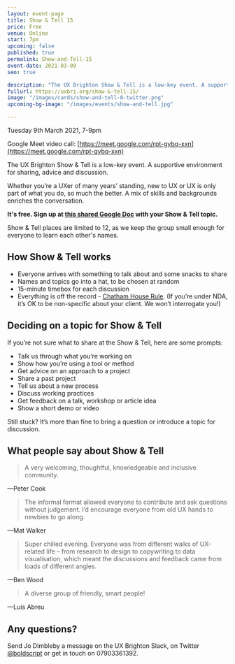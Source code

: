 ```yaml
---
layout: event-page
title: Show & Tell 15
price: Free
venue: Online
start: 7pm
upcoming: false
published: true
permalink: Show-and-Tell-15
event-date: 2021-03-09
seo: true

description: "The UX Brighton Show & Tell is a low-key event. A supportive environment for sharing, advice and discussion."
fullurl: https://uxbri.org/show-&-tell-15/
image: "/images/cards/show-and-tell-8-twitter.png"
upcoming-bg-image: "/images/events/show-and-tell.jpg"

---
```


Tuesday 9th March 2021, 7-9pm

Google Meet video call: [https://meet.google.com/rpt-gybq-xxn](https://meet.google.com/rpt-gybq-xxn)

The UX Brighton Show & Tell is a low-key event. A supportive environment for sharing, advice and discussion.

Whether you’re a UXer of many years’ standing, new to UX or UX is only part of what you do, so much the better. A mix of skills and backgrounds enriches the conversation. 

**It's free. Sign up at [this shared Google Doc](https://docs.google.com/document/d/1k8KrHOEk6_gtqDWch3IckZukkDDJG6htrDcWhuRC7d4/edit?usp=sharing) with your Show & Tell topic.** 

Show & Tell places are limited to 12, as we keep the group small enough for everyone to learn each other's names. 



## How Show & Tell works

- Everyone arrives with something to talk about and some snacks to share
- Names and topics go into a hat, to be chosen at random 
- 15-minute timebox for each discussion 
- Everything is off the record - [Chatham House Rule](https://www.chathamhouse.org/chatham-house-rule). (If you’re under NDA, it’s OK to be non-specific about your client. We won’t interrogate you!) 



## Deciding on a topic for Show & Tell

If you’re not sure what to share at the Show & Tell, here are some prompts:

- Talk us through what you’re working on
- Show how you’re using a tool or method 
- Get advice on an approach to a project
- Share a past project
- Tell us about a new process
- Discuss working practices
- Get feedback on a talk, workshop or article idea
- Show a short demo or video

Still stuck? It’s more than fine to bring a question or introduce a topic for discussion.



## What people say about Show & Tell

> A very welcoming, thoughtful, knowledgeable and inclusive community.

—Peter Cook 

> The informal format allowed everyone to contribute and ask questions without judgement. I’d encourage everyone from old UX hands to newbies to go along.

—Mat Walker

> Super chilled evening. Everyone was from different walks of UX-related life – from research to design to copywriting to data visualisation, which meant the discussions and feedback came from loads of different angles.

—Ben Wood

> A diverse group of friendly, smart people!

—Luis Abreu 


## Any questions? 

Send Jo Dimbleby a message on the UX Brighton Slack, on Twitter [@boldscript](https://twitter.com/boldscript) or get in touch on 07903361392.  
